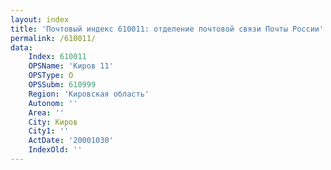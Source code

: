 ```yaml
---
layout: index
title: 'Почтовый индекс 610011: отделение почтовой связи Почты России'
permalink: /610011/
data:
    Index: 610011
    OPSName: 'Киров 11'
    OPSType: О
    OPSSubm: 610999
    Region: 'Кировская область'
    Autonom: ''
    Area: ''
    City: Киров
    City1: ''
    ActDate: '20001030'
    IndexOld: ''
---
```

